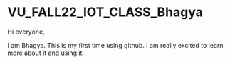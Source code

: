 # VU_FALL22_IOT_CLASS_Bhagya
Hi everyone,

I am Bhagya. This is my first time using github. I am really excited to learn more about it and using it.
